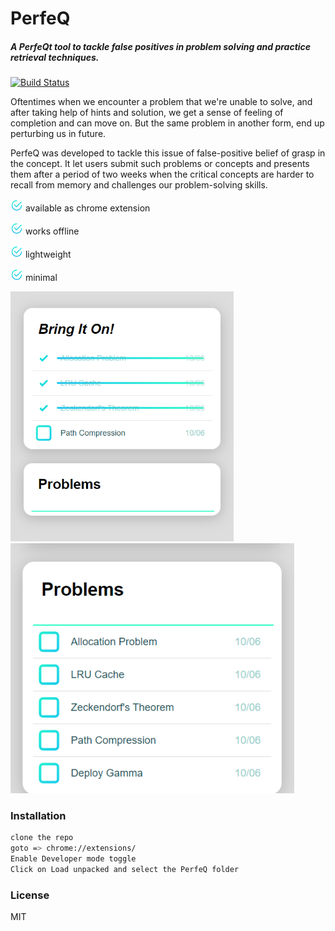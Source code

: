 # PerfeQ
##### A PerfeQt tool to tackle false positives in problem solving and practice retrieval techniques.


[![Build Status](https://travis-ci.org/joemccann/dillinger.svg?branch=master)](https://travis-ci.org/joemccann/dillinger)

Oftentimes when we encounter a problem that we're unable to solve, 
and after taking help of hints and solution, we get a sense of feeling of completion and can move on.
But the same problem in another form, end up perturbing us in future.

PerfeQ was developed to tackle this issue of false-positive belief of grasp in the concept.
It let users submit such problems or concepts and presents them after a period of two weeks 
when the critical concepts are harder to recall from memory and challenges our problem-solving skills.


<img src="icon.png" width="20"> available as chrome extension 

<img src="icon.png" width="20"> works offline

<img src="icon.png" width="20"> lightweight

<img src="icon.png" width="20"> minimal

<p float="left">
  <img src="images/image1.png" height="400" />
  <img src="images/image2.PNG" height="400"  />
</p>


### Installation

```sh
clone the repo
goto => chrome://extensions/
Enable Developer mode toggle
Click on Load unpacked and select the PerfeQ folder
```




### License

MIT
